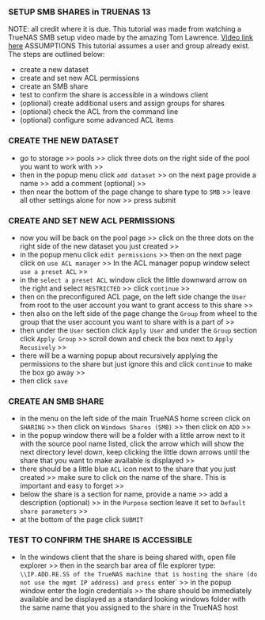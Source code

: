 ### SETUP SMB SHARES in TRUENAS 13
NOTE: all credit where it is due. This tutorial was made from watching a TrueNAS SMB setup video made by the amazing Tom Lawrence. [Video link here](https://www.youtube.com/watch?v=R-5jbDTCsOE)
ASSUMPTIONS
This tutorial assumes a user and group already exist.
The steps are outlined below:
- create a new dataset
- create and set new ACL permissions
- create an SMB share
- test to confirm the share is accessible in a windows client
- (optional) create additional users and assign groups for shares
- (optional) check the ACL from the command line
- (optional) configure some advanced ACL items


### CREATE THE NEW DATASET
- go to storage >> pools >> click three dots on the right side of the pool you want to work with >>
- then in the popup menu click `add dataset` >> on the next page provide a name >> add a comment (optional) >> 
- then near the bottom of the page change to share type to `SMB` >> leave all other settings alone for now >> press submit 

### CREATE AND SET NEW ACL PERMISSIONS
- now you will be back on the pool page >> click on the three dots on the right side of the new dataset you just created >> 
- in the popup menu click `edit permissions` >> then on the next page click on `use ACL manager` >> In the ACL manager popup window select `use a preset ACL` >>
- in the `select a preset ACL` window click the little downward arrow on the right and select `RESTRICTED` >> click `continue` >>
- then on the preconfigured ACL page, on the left side change the `User` from root to the user account you want to grant access to this share >>
- then also on the left side of the page change the `Group` from wheel to the group that the user account you want to share with is a part of >>
- then under the `User` section click `Apply User` and under the `Group` section click `Apply Group` >> scroll down and check the box next to `Apply Recusively` >>
- there will be a warning popup about recursively applying the permissions to the share but just ignore this and click `continue` to make the box go away >>
- then click `save`

### CREATE AN SMB SHARE
- in the menu on the left side of the main TrueNAS home screen click on `SHARING` >> then click on `Windows Shares (SMB)` >> then click on `ADD` >>
- in the popup window there will be a folder with a little arrow next to it with the source pool name listed, click the arrow which will show the next directory level down, keep clicking the little down arrows until the share that you want to make available is displayed >>
- there should be a little blue `ACL` icon next to the share that you just created >> make sure to click on the name of the share. This is important and easy to forget >>
- below the share is a section for name, provide a name >> add a description (optional) >> in the `Purpose` section leave it set to `Default share parameters` >>
- at the bottom of the page click `SUBMIT`

### TEST TO CONFIRM THE SHARE IS ACCESSIBLE
- In the windows client that the share is being shared with, open file explorer >> then in the search bar area of file explorer type: `\\IP.ADD.RE.SS of the TrueNAS machine that is hosting the share (do not use the mgmt IP address) and press `enter` >> in the popup window enter the login credentials >> the share should be immediately available and be displayed as a standard looking windows folder with the same name that you assigned to the share in the TrueNAS host

 
